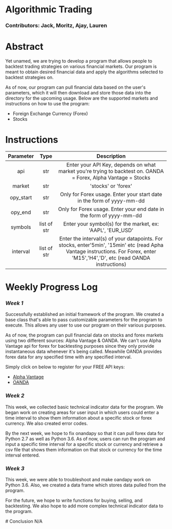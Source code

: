 # Algorithmic Trading 
### Contributors: Jack, Moritz, Ajay, Lauren
# Abstract
<p>Yet unamed, we are trying to develop a program that allows people to backtest trading strategies on various financial markets. Our program is meant to obtain desired financial data and apply the algorithms selected to backtest strategies on.</p>
<p> As of now, our program can pull financial data based on the user's parameters, which it will then download and store those data into the directory for the upcoming usage. Below are the supported markets and instructions on how to use the program:</p>
<ul>
	<li>Foreign Exchange Currency (Forex)</li>
	<li>Stocks</li>
</ul>

# Instructions

| Parameter            | Type|                Description                           |
|:--------------------:|:---:|:----------------------------------------------------:|
| api                | str | Enter your API Key, depends on what market you're trying to backtest on. OANDA = Forex, Alpha Vantage = Stocks                              |
| market             | str | 'stocks' or 'forex'                             |
| opy_start         | str | Only for Forex usage. Enter your start date in the form of yyyy-mm-dd                            |
| opy_end         | str | Only for Forex usage. Enter your end date in the form of yyyy-mm-dd                             |
| symbols           | list of str | Enter your symbol(s) for the market, ex: 'AAPL', 'EUR_USD'                              |
| interval           | list of str | Enter the interval(s) of your datapoints. For stocks, enter'5min', '15min' etc (read Apha Vantage instructions. For Forex, enter 'M15','H4','D', etc (read OANDA instructions)                             |

# Weekly Progress Log
<h3 style="font-style: italic;">Week 1</h3>
<p>Successfully established an initial framework of the program. We created a base class that's able to pass customizable parameters for the program to execute. This allows any user to use our program on their various purposes.</p>
<p>As of now, the program can pull financial data on stocks and forex markets using two different sources: Alpha Vantage & OANDA. We can't use Alpha Vantage api for forex for backtesting purposes since they only provide instantaneous data whenever it's being called. Meawhile OANDA provides forex data for any specified time with any specified interval.</p>
<p>Simply click on below to register for your FREE API keys:</p>
<ul>
	<li><a href="http://bit.ly/2DXVpKM">Alpha Vantage</a></li>
	<li><a href="http://bit.ly/2E7srZP">OANDA</a></li>
</ul>
<h3 style="font-style: italic;">Week 2</h3>
<p>This week, we collected basic technical indicator data for the program. We began work on creating areas for user input in which users could enter a time interval to show them information about a specific stock or forex currency. We also created error codes.</p>
<p>By the next week, we hope to fix onandapy so that it can pull forex data for Python 2.7 as well as Python 3.6. As of now, users can run the program and input a specific time interval for a specific stock or currency and retrieve a csv file that shows them information on that stock or currency for the time interval entered.</p>
<h3 style="font-style: italic;">Week 3</h3>
<p>This week, we were able to troubleshoot and make oandapy work on Python 3.6. Also, we created a data frame which stores data pulled from the program.</p>
<p> For the future, we hope to write functions for buying, selling, and backtesting. We also hope to add more complex technical indicator data to the program.</p>
# Conclusion
N/A
